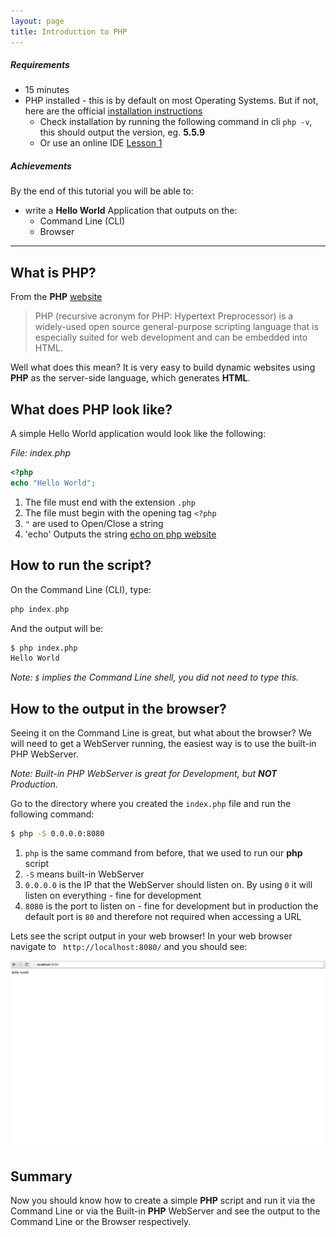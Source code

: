 ```yaml
---
layout: page
title: Introduction to PHP
---
```


##### Requirements

* 15 minutes
* PHP installed - this is by default on most Operating Systems. But if not, here are the official [installation instructions](http://php.net/manual/en/install.php)
    * Check installation by running the following command in cli `php -v`, this should output the version, eg. **5.5.9**
    * Or use an online IDE [Lesson 1](/php/lesson1/tutorial.md)

##### Achievements

By the end of this tutorial you will be able to:

* write a **Hello World** Application that outputs on the:
    * Command Line (CLI)
    * Browser

---

## What is PHP?

From the **PHP** [website](http://php.net/manual/en/intro-whatis.php)

> PHP (recursive acronym for PHP: Hypertext Preprocessor) is a widely-used open source general-purpose scripting language that is especially suited for web development and can be embedded into HTML.

Well what does this mean? It is very easy to build dynamic websites using **PHP** as the server-side language, which generates **HTML**.

## What does PHP look like?

A simple Hello World application would look like the following:

*File: index.php*
```php
<?php
echo "Hello World";
```

1. The file must end with the extension `.php`
2. The file must begin with the opening tag `<?php`
3. `"` are used to Open/Close a string
4. 'echo' Outputs the string [echo on php website](http://php.net/manual/en/function.echo.php)

## How to run the script?

On the Command Line (CLI), type:

```php
php index.php
```

And the output will be:

```bash
$ php index.php
Hello World
```

*Note: `$` implies the Command Line shell, you did not need to type this.*

## How to the output in the browser?

Seeing it on the Command Line is great, but what about the browser? We will need to get a WebServer running, the easiest way is to use the built-in PHP WebServer.

*Note: Built-in PHP WebServer is great for Development, but **NOT** Production.*

Go to the directory where you created the `index.php` file and run the following command:

```bash
$ php -S 0.0.0.0:8080
```

1. `php` is the same command from before, that we used to run our **php** script
2. `-S` means built-in WebServer
3. `0.0.0.0` is the IP that the WebServer should listen on. By using `0` it will listen on everything - fine for development
4. `8080` is the port to listen on - fine for development but in production the default port is `80` and therefore not required when accessing a URL

Lets see the script output in your web browser! In your web browser navigate to ` http://localhost:8080/` and you should see:

![Hello World](assets/images/helloworld.png)

## Summary

Now you should know how to create a simple **PHP** script and run it via the Command Line or via the Built-in **PHP** WebServer and see the output to the Command Line or the Browser respectively.
